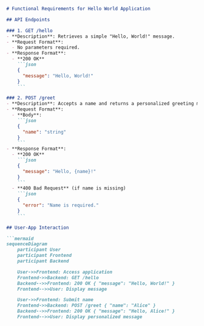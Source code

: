 ```markdown
# Functional Requirements for Hello World Application

## API Endpoints

### 1. GET /hello
- **Description**: Retrieves a simple "Hello, World!" message.
- **Request Format**: 
  - No parameters required.
- **Response Format**: 
  - **200 OK**
    ```json
    {
      "message": "Hello, World!"
    }
    ```

### 2. POST /greet
- **Description**: Accepts a name and returns a personalized greeting message.
- **Request Format**:
  - **Body**:
    ```json
    {
      "name": "string"
    }
    ```
- **Response Format**: 
  - **200 OK**
    ```json
    {
      "message": "Hello, {name}!"
    }
    ```
  - **400 Bad Request** (if name is missing)
    ```json
    {
      "error": "Name is required."
    }
    ```

## User-App Interaction

```mermaid
sequenceDiagram
    participant User
    participant Frontend
    participant Backend

    User->>Frontend: Access application
    Frontend->>Backend: GET /hello
    Backend-->>Frontend: 200 OK { "message": "Hello, World!" }
    Frontend-->>User: Display message

    User->>Frontend: Submit name
    Frontend->>Backend: POST /greet { "name": "Alice" }
    Backend-->>Frontend: 200 OK { "message": "Hello, Alice!" }
    Frontend-->>User: Display personalized message
```
```